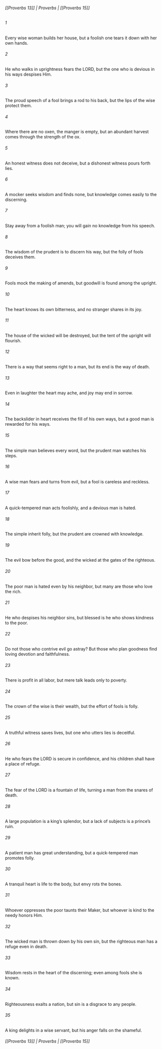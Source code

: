 ###### [[Proverbs 13]] | Proverbs | [[Proverbs 15]]

###### 1
Every wise woman builds her house, but a foolish one tears it down with her own hands.
###### 2
He who walks in uprightness fears the LORD, but the one who is devious in his ways despises Him.
###### 3
The proud speech of a fool brings a rod to his back, but the lips of the wise protect them.
###### 4
Where there are no oxen, the manger is empty, but an abundant harvest comes through the strength of the ox.
###### 5
An honest witness does not deceive, but a dishonest witness pours forth lies.
###### 6
A mocker seeks wisdom and finds none, but knowledge comes easily to the discerning.
###### 7
Stay away from a foolish man; you will gain no knowledge from his speech.
###### 8
The wisdom of the prudent is to discern his way, but the folly of fools deceives them.
###### 9
Fools mock the making of amends, but goodwill is found among the upright.
###### 10
The heart knows its own bitterness, and no stranger shares in its joy.
###### 11
The house of the wicked will be destroyed, but the tent of the upright will flourish.
###### 12
There is a way that seems right to a man, but its end is the way of death.
###### 13
Even in laughter the heart may ache, and joy may end in sorrow.
###### 14
The backslider in heart receives the fill of his own ways, but a good man is rewarded for his ways.
###### 15
The simple man believes every word, but the prudent man watches his steps.
###### 16
A wise man fears and turns from evil, but a fool is careless and reckless.
###### 17
A quick-tempered man acts foolishly, and a devious man is hated.
###### 18
The simple inherit folly, but the prudent are crowned with knowledge.
###### 19
The evil bow before the good, and the wicked at the gates of the righteous.
###### 20
The poor man is hated even by his neighbor, but many are those who love the rich.
###### 21
He who despises his neighbor sins, but blessed is he who shows kindness to the poor.
###### 22
Do not those who contrive evil go astray? But those who plan goodness find loving devotion and faithfulness.
###### 23
There is profit in all labor, but mere talk leads only to poverty.
###### 24
The crown of the wise is their wealth, but the effort of fools is folly.
###### 25
A truthful witness saves lives, but one who utters lies is deceitful.
###### 26
He who fears the LORD is secure in confidence, and his children shall have a place of refuge.
###### 27
The fear of the LORD is a fountain of life, turning a man from the snares of death.
###### 28
A large population is a king’s splendor, but a lack of subjects is a prince’s ruin.
###### 29
A patient man has great understanding, but a quick-tempered man promotes folly.
###### 30
A tranquil heart is life to the body, but envy rots the bones.
###### 31
Whoever oppresses the poor taunts their Maker, but whoever is kind to the needy honors Him.
###### 32
The wicked man is thrown down by his own sin, but the righteous man has a refuge even in death.
###### 33
Wisdom rests in the heart of the discerning; even among fools she is known.
###### 34
Righteousness exalts a nation, but sin is a disgrace to any people.
###### 35
A king delights in a wise servant, but his anger falls on the shameful.

###### [[Proverbs 13]] | Proverbs | [[Proverbs 15]]
